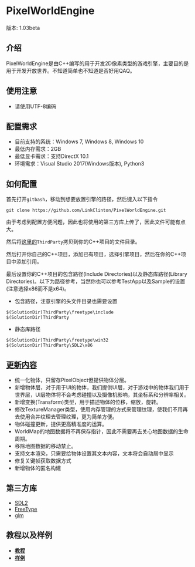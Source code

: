 # PixelWorldEngine

版本: 1.03beta

## 介绍

PixelWorldEngine是由C++编写的用于开发2D像素类型的游戏引擎，主要目的是用于开发开放世界。不知道简单也不知道是否好用QAQ。

## 使用注意

- 请使用UTF-8编码

## 配置需求

- 目前支持的系统：Windows 7, Windows 8, Windows 10
- 最低内存需求：2GB
- 最低显卡需求：支持DirectX 10.1
- 环境需求：Visual Studio 2017(Windows版本), Python3

## 如何配置

首先打开`gitbash`，移动到想要放置引擎的路径，然后键入以下指令

```
git clone https://github.com/LinkClinton/PixelWorldEngine.git
```

由于考虑到配置方便问题，因此也将使用的第三方库上传了，因此文件可能有点大。

然后将[这里的](https://github.com/LinkClinton/PixelWorldEngineSample)`ThirdParty`拷贝到你的C++项目的文件目录。

然后打开你自己的C++项目，添加已有项目，选择引擎项目，然后在你的C++项目中添加引用。

最后设置你的C++项目的包含路径(Include Directories)以及静态库路径(Library Directories)。以下为路径参考，当然你也可以参考TestApp以及Sample的设置(注意选择x86而不是x64)。

- 包含路径，注意引擎的头文件目录也需要设置

```
$(SolutionDir)ThirdParty\freetype\include
$(SolutionDir)ThirdParty
```

- 静态库路径

```
$(SolutionDir)ThirdParty\freetype\win32
$(SolutionDir)ThirdParty\SDL2\x86
```

## [更新内容](./Documents/Update/UpdateVersion1.03beta.md)

- 统一化物体，只留存PixelObject但提供物体分层。
- 新增物体层，对于用于UI的物体，我们提供UI层，对于游戏中的物体我们用于世界层，UI层物体将不会考虑碰撞以及摄像机影响，其坐标系和分辨率相关。
- 新增变换(Transform)类型，用于描述物体的位移，缩放，旋转。
- 修改TextureManager类型，使用内存管理的方式来管理纹理，使我们不用再去使用合并纹理去管理纹理，更为简单方便。
- 物体碰撞更新，提供更高精准度的运算。
- WorldMap的地图数据将不再保存指针，因此不需要再去关心地图数据的生命周期。
- 移除地图数据的移动禁止。
- 支持文本渲染，只需要给物体设置其文本内容，文本将会自动居中显示
- 修复关键帧获取数据方式
- 新增物体的匿名构建

## 第三方库

- [SDL2](http://www.libsdl.org)
- [FreeType](https://www.freetype.org)
- [glm](https://glm.g-truc.net)

## 教程以及样例

- **[教程](./Documents/Tutorial/)**
- **[样例](https://github.com/LinkClinton/PixelWorldEngineSample)**